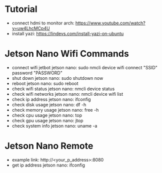 # Tutorial
- connect hdmi to monitor arch: https://www.youtube.com/watch?v=uw4LhcMCp4U
- install yazi: https://lindevs.com/install-yazi-on-ubuntu

# Jetson Nano Wifi Commands
- connect wifi jetbot jetson nano: sudo nmcli device wifi connect "SSID" password "PASSWORD"
- shut down jetson nano: sudo shutdown now
- reboot jetson nano: sudo reboot
- check wifi status jetson nano: nmcli device status
- check wifi networks jetson nano: nmcli device wifi list
- check ip address jetson nano: ifconfig
- check disk usage jetson nano: df -h
- check memory usage jetson nano: free -h
- check cpu usage jetson nano: top
- check gpu usage jetson nano: jtop
- check system info jetson nano: uname -a

# Jetson Nano Remote
- example link: http://<your_p_address>:8080
- get ip address jetson nano: ifconfig
